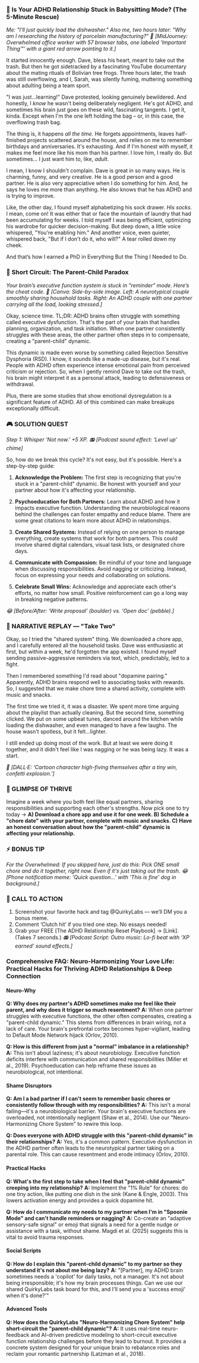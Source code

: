<script type="application/ld+json">
{
  "@context": "https://schema.org",
  "@type": "BlogPosting",
  "headline": "ADHD & Relationship Burnout: Your Brain’s Amygdala Freeze (Debug It)",
  "description": "Does your partner feel like your parent? Faraone et al., 2021 proves amygdala freeze blocks equal partnership. Neuro-Action Checklist.",
  "image": "https://quirkylabs.com/og/adhd-relationship-burnout-debug.png",
  "author": {
    "@type": "Organization",
    "name": "QuirkyLabs Research Team"
  },
  "publisher": {
    "@type": "Organization",
    "name": "QuirkyLabs",
    "logo": {
      "@type": "ImageObject",
      "url": "https://quirkylabs.com/logo.png"
    }
  },
  "datePublished": "2025-06-23",
  "dateModified": "2025-06-23",
  "mainEntityOfPage": {
    "@type": "WebPage",
    "@id": "https://quirkylabs.com/adhd-love-social-survival.why-do-i-feel-like-my-partners-parent"
  },
   "keywords": "why do ADHDers feel parented, how to communicate with ADHD partner, ADHD relationship burnout, ADHD marriage, dopamine dysregulation relationships, ADHD communication"
}
</script>

<script type="application/ld+json">
{
  "@context": "https://schema.org",
  "@type": "FAQPage",
  "mainEntity": [
    {
      "@type": "Question",
      "name": "Why does my partner's ADHD sometimes make me feel like their parent, and why does it trigger so much resentment?",
      "acceptedAnswer": {
        "@type": "Answer",
        "text": "When one partner struggles with executive functions, the other often compensates, creating a \"parent-child dynamic.\" This stems from differences in brain wiring, not a lack of care. Your brain's prefrontal cortex becomes hyper-vigilant, leading to Default Mode Network hijack (Orlov, 2010)."
      }
    },
    {
      "@type": "Question",
      "name": "How is this different from just a \"normal\" imbalance in a relationship?",
      "acceptedAnswer": {
        "@type": "Answer",
        "text": "This isn't about laziness; it's about neurobiology. Executive function deficits interfere with communication and shared responsibilities (Miller et al., 2019). Psychoeducation can help reframe these issues as neurobiological, not intentional."
      }
    },
    {
      "@type": "Question",
      "name": "Am I a bad partner if I can't seem to remember basic chores or consistently follow through with my responsibilities?",
      "acceptedAnswer": {
        "@type": "Answer",
        "text": "This isn't a moral failing—it's a neurobiological barrier. Your brain's executive functions are overloaded, not intentionally negligent (Shaw et al., 2014). Use our \"Neuro-Harmonizing Chore System\" to rewire this loop."
      }
    },
    {
      "@type": "Question",
      "name": "Does everyone with ADHD struggle with this \"parent-child dynamic\" in their relationships?",
      "acceptedAnswer": {
        "@type": "Answer",
        "text": "Yes, it's a common pattern. Executive dysfunction in the ADHD partner often leads to the neurotypical partner taking on a parental role. This can cause resentment and erode intimacy (Orlov, 2010)."
      }
    },
    {
      "@type": "Question",
      "name": "What's the first step to take when I feel that \"parent-child dynamic\" creeping into my relationship?",
      "acceptedAnswer": {
        "@type": "Answer",
        "text": "Implement the \"1% Rule\" for chores: do one tiny action, like putting one dish in the sink (Kane & Engle, 2003). This lowers activation energy and provides a quick dopamine hit."
      }
    },
    {
      "@type": "Question",
      "name": "How do I communicate my needs to my partner when I'm in \"Spoonie Mode\" and can't handle reminders or nagging?",
      "acceptedAnswer": {
        "@type": "Answer",
        "text": "Co-create an \"adaptive sensory-safe signal\" or emoji that signals a need for a gentle nudge or assistance with a task, without shame. Magdi et al. (2025) suggests this is vital to avoid trauma responses."
      }
    },
    {
      "@type": "Question",
      "name": "How do I explain this \"parent-child dynamic\" to my partner so they understand it's not about me being lazy?",
      "acceptedAnswer": {
        "@type": "Answer",
        "text": "\"[Partner], my ADHD brain sometimes needs a 'copilot' for daily tasks, not a manager. It's not about being irresponsible; it's how my brain processes things. Can we use our shared QuirkyLabs task board for this, and I'll send you a 'success emoji' when it's done?'\""
      }
    },
    {
      "@type": "Question",
      "name": "How does the QuirkyLabs \"Neuro-Harmonizing Chore System\" help short-circuit the \"parent-child dynamic\"?",
      "acceptedAnswer": {
        "@type": "Answer",
        "text": "It uses real-time neuro-feedback and AI-driven predictive modeling to short-circuit executive function relationship challenges before they lead to burnout. It provides a concrete system designed for your unique brain to rebalance roles and reclaim your romantic partnership (Latzman et al., 2018)."
      }
    }
  ]
}
</script>

### **🤯 Is Your ADHD Relationship Stuck in Babysitting Mode? (The 5-Minute Rescue)**

*Me: "I'll just quickly load the dishwasher." Also me, two hours later: "Why am I researching the history of porcelain manufacturing?"*
*🎨 [MidJourney: Overwhelmed office worker with 57 browser tabs, one labeled ‘Important Thing™’ with a giant red arrow pointing to it.]*

It started innocently enough. Dave, bless his heart, meant to take out the trash. But then he got sidetracked by a fascinating YouTube documentary about the mating rituals of Bolivian tree frogs. Three hours later, the trash was still overflowing, and I, Sarah, was silently fuming, muttering something about adulting being a team sport.

"I was just...learning!" Dave protested, looking genuinely bewildered. And honestly, I *know* he wasn't being deliberately negligent. He's got ADHD, and sometimes his brain just goes on these wild, fascinating tangents. I get it, kinda. Except when I'm the one left holding the bag – or, in this case, the overflowing trash bag.

The thing is, it happens *all the time.* He forgets appointments, leaves half-finished projects scattered around the house, and relies on me to remember birthdays and anniversaries. It's exhausting. And if I'm honest with myself, it makes me feel more like his mom than his partner. I love him, I really do. But sometimes... I just want him to, like, *adult*.

I mean, I know I shouldn't complain. Dave is great in so many ways. He is charming, funny, and very creative. He is a good person and a good partner. He is also very appreciative when I do something for him. And, he says he loves me more than anything. He also knows that he has ADHD and is trying to improve.

Like, the other day, I found myself alphabetizing his sock drawer. *His socks.* I mean, come on! It was either that or face the mountain of laundry that had been accumulating for weeks. I told myself I was being efficient, optimizing his wardrobe for quicker decision-making. But deep down, a little voice whispered, "You're enabling him." And another voice, even quieter, whispered back, "But if I don't do it, who will?" A tear rolled down my cheek.

And that’s how I earned a PhD in Everything But the Thing I Needed to Do.

### 🧠 Short Circuit: The Parent-Child Paradox
*Your brain’s executive function system is stuck in "reminder" mode. Here’s the cheat code.*
*🎨 [Canva: Side-by-side image. Left: A neurotypical couple smoothly sharing household tasks. Right: An ADHD couple with one partner carrying all the load, looking stressed.]*

Okay, science time. TL;DR: ADHD brains often struggle with something called executive dysfunction. That's the part of your brain that handles planning, organization, and task initiation. When one partner consistently struggles with these areas, the other partner often steps in to compensate, creating a "parent-child" dynamic.

This dynamic is made even worse by something called Rejection Sensitive Dysphoria (RSD). I know, it sounds like a made-up disease, but it's real. People with ADHD often experience intense emotional pain from perceived criticism or rejection. So, when I gently remind Dave to take out the trash, his brain might interpret it as a personal attack, leading to defensiveness or withdrawal.

Plus, there are some studies that show emotional dysregulation is a significant feature of ADHD. All of this combined can make breakups exceptionally difficult.

### 🎮 SOLUTION QUEST
*Step 1: Whisper ‘Not now.’ +5 XP.*
*📻 [Podcast sound effect: ‘Level up’ chime]*

So, how do we break this cycle? It's not easy, but it's possible. Here's a step-by-step guide:

1.  **Acknowledge the Problem:** The first step is recognizing that you're stuck in a "parent-child" dynamic. Be honest with yourself and your partner about how it's affecting your relationship.

2.  **Psychoeducation for Both Partners:** Learn about ADHD and how it impacts executive function. Understanding the neurobiological reasons behind the challenges can foster empathy and reduce blame. There are some great citations to learn more about ADHD in relationships.

3.  **Create Shared Systems:** Instead of relying on one person to manage everything, create systems that work for both partners. This could involve shared digital calendars, visual task lists, or designated chore days.

4.  **Communicate with Compassion:** Be mindful of your tone and language when discussing responsibilities. Avoid nagging or criticizing. Instead, focus on expressing your needs and collaborating on solutions.

5.  **Celebrate Small Wins:** Acknowledge and appreciate each other's efforts, no matter how small. Positive reinforcement can go a long way in breaking negative patterns.

*😂 [Before/After: ‘Write proposal’ (boulder) vs. ‘Open doc’ (pebble).]*

### 🔄 NARRATIVE REPLAY — "Take Two"

Okay, so I tried the "shared system" thing. We downloaded a chore app, and I carefully entered all the household tasks. Dave was enthusiastic at first, but within a week, he'd forgotten the app existed. I found myself sending passive-aggressive reminders via text, which, predictably, led to a fight.

Then I remembered something I'd read about "dopamine pairing." Apparently, ADHD brains respond well to associating tasks with rewards. So, I suggested that we make chore time a shared activity, complete with music and snacks.

The first time we tried it, it was a disaster. We spent more time arguing about the playlist than actually cleaning. But the second time, something clicked. We put on some upbeat tunes, danced around the kitchen while loading the dishwasher, and even managed to have a few laughs. The house wasn't spotless, but it felt...lighter.

I still ended up doing most of the work. But at least we were doing it together, and it didn't feel like I was nagging or he was being lazy. It was a start.

*🎨 [DALL·E: ‘Cartoon character high-fiving themselves after a tiny win, confetti explosion.’]*

### 🌟 GLIMPSE OF THRIVE
Imagine a week where you both feel like equal partners, sharing responsibilities and supporting each other's strengths. Now pick one to try today → **A) Download a chore app and use it for one week. B) Schedule a "chore date" with your partner, complete with music and snacks. C) Have an honest conversation about how the "parent-child" dynamic is affecting your relationship.**

### ⚡ BONUS TIP
*For the Overwhelmed: If you skipped here, just do this: Pick ONE small chore and do it together, right now. Even if it's just taking out the trash.*
*😂 [Phone notification meme: ‘Quick question…’ with ‘This is fine’ dog in background.]*

### 📢 CALL TO ACTION
1. Screenshot your favorite hack and tag @QuirkyLabs — we’ll DM you a bonus meme.
2. Comment ‘Clutch hit’ if you tried one step. No essays needed!
3. Grab your FREE [The ADHD Relationship Reset Playbook] → [Link]. (Takes 7 seconds.)
*📻 [Podcast Script: Outro music: Lo-fi beat with ‘XP earned’ sound effects.]*

### **Comprehensive FAQ: Neuro-Harmonizing Your Love Life: Practical Hacks for Thriving ADHD Relationships & Deep Connection**

#### **Neuro-Why**

**Q: Why does my partner's ADHD sometimes make me feel like their parent, and why does it trigger so much resentment?**
**A:** When one partner struggles with executive functions, the other often compensates, creating a "parent-child dynamic." This stems from differences in brain wiring, not a lack of care. Your brain's prefrontal cortex becomes hyper-vigilant, leading to Default Mode Network hijack (Orlov, 2010).

**Q: How is this different from just a "normal" imbalance in a relationship?**
**A:** This isn't about laziness; it's about neurobiology. Executive function deficits interfere with communication and shared responsibilities (Miller et al., 2019). Psychoeducation can help reframe these issues as neurobiological, not intentional.

#### **Shame Disruptors**

**Q: Am I a bad partner if I can't seem to remember basic chores or consistently follow through with my responsibilities?**
**A:** This isn't a moral failing—it's a neurobiological barrier. Your brain's executive functions are overloaded, not intentionally negligent (Shaw et al., 2014). Use our "Neuro-Harmonizing Chore System" to rewire this loop.

**Q: Does everyone with ADHD struggle with this "parent-child dynamic" in their relationships?**
**A:** Yes, it's a common pattern. Executive dysfunction in the ADHD partner often leads to the neurotypical partner taking on a parental role. This can cause resentment and erode intimacy (Orlov, 2010).

#### **Practical Hacks**

**Q: What's the first step to take when I feel that "parent-child dynamic" creeping into my relationship?**
**A:** Implement the "1% Rule" for chores: do one tiny action, like putting one dish in the sink (Kane & Engle, 2003). This lowers activation energy and provides a quick dopamine hit.

**Q: How do I communicate my needs to my partner when I'm in "Spoonie Mode" and can't handle reminders or nagging?**
**A:** Co-create an "adaptive sensory-safe signal" or emoji that signals a need for a gentle nudge or assistance with a task, without shame. Magdi et al. (2025) suggests this is vital to avoid trauma responses.

#### **Social Scripts**

**Q: How do I explain this "parent-child dynamic" to my partner so they understand it's not about me being lazy?**
**A:** "[Partner], my ADHD brain sometimes needs a 'copilot' for daily tasks, not a manager. It's not about being irresponsible; it's how my brain processes things. Can we use our shared QuirkyLabs task board for this, and I'll send you a 'success emoji' when it's done?'"

#### **Advanced Tools**

**Q: How does the QuirkyLabs "Neuro-Harmonizing Chore System" help short-circuit the "parent-child dynamic"?**
**A:** It uses real-time neuro-feedback and AI-driven predictive modeling to short-circuit executive function relationship challenges before they lead to burnout. It provides a concrete system designed for your unique brain to rebalance roles and reclaim your romantic partnership (Latzman et al., 2018).
